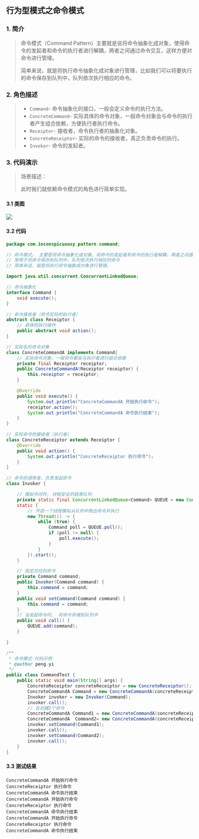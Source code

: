 ## 行为型模式之命令模式

### 1. 简介

> 命令模式（Command Pattern）主要就是说将命令抽象化成对象，使得命令的发起者和命令的执行者进行解耦，两者之间通过命令交互，这样方便对命令进行管理。
>
> 简单来说，就是将执行命令抽象化成对象进行管理，比如我们可以将要执行的命令保存到队列中，队列依次执行相应的命令。

### 2. 角色描述

> - `Command`- 命令抽象化的接口，一般会定义命令的执行方法。
> - `ConcreteCommand`- 实际具体的命令对象，一般命令对象会与命令的执行者产生组合依赖，方便执行者执行命令。
> - `Receiptor`- 接收者，命令执行者的抽象化对象。
> - `ConcreteReceiptor`- 实际的命令的接收者，真正负责命令的执行。
> - `Invokor`- 命令的发起者。

### 3. 代码演示

> 场景描述：
>
> 此时我们就依赖命令模式的角色进行简单实现。

#### 3.1 类图

![](https://raw.githubusercontent.com/inconspicuousy-start/image/master//20200925173136.png)

#### 3.2 代码

```java
package com.inconspicuousy.pattern.command;

// 命令模式。 主要是将命令抽象化成对象，将命令的发起者和命令的执行者解耦，两者之间通过命令对象进行交互，这样方便对命令进行管理。
// 常用于将命令保存到队列中，队列依次执行相应的命令
// 简单来说，就是将执行命令抽象成对象进行管理。

import java.util.concurrent.ConcurrentLinkedQueue;

// 命令抽象化
interface Command {
    void execute();
}

// 命令接收者（命令实际的执行者）
abstract class Receiptor {
    // 具体的执行操作
    public abstract void action();
}

// 实际名的命令对象
class ConcreteCommandA implements Command{
    // 实际命令对象，一般命令都会与执行者进行组合依赖
    private final Receiptor receiptor;
    public ConcreteCommandA(Receiptor receiptor) {
        this.receiptor = receiptor;
    }

    @Override
    public void execute() {
        System.out.println("ConcreteCommandA 开始执行命令");
        receiptor.action();
        System.out.println("ConcreteCommandA 命令执行结束");
    }
}

// 实际命令的接收者（执行者）
class ConcreteReceiptor extends Receiptor {
    @Override
    public void action() {
        System.out.println("ConcreteReceiptor 执行命令");
    }
}

// 命令的调用者，负责发起命令
class Invoker {

    // 模拟中间件, 线程安全的链表队列
    private static final ConcurrentLinkedQueue<Command> QUEUE = new ConcurrentLinkedQueue();
    static {
        // 开启一个线程模拟从队列中取出命令并执行
        new Thread(() -> {
            while (true) {
                Command poll = QUEUE.poll();
                if (poll != null) {
                    poll.execute();
                }
            }
        }).start();
    }

    // 指定对应的命令
    private Command command;
    public Invoker(Command command) {
        this.command = command;
    }
    public void setCommand(Command command) {
        this.command = command;
    }
    // 当发起命令时， 将命令存储到队列中
    public void call() {
        QUEUE.add(command);
    }

}

/**
 * 命令模式-代码示例
 * @author peng.yi
 */
public class CommandTest {
    public static void main(String[] args) {
        ConcreteReceiptor concreteReceiptor = new ConcreteReceiptor();
        ConcreteCommandA Command = new ConcreteCommandA(concreteReceiptor);
        Invoker invoker = new Invoker(Command);
        invoker.call();
        // 在创建2个命令
        ConcreteCommandA Command1 = new ConcreteCommandA(concreteReceiptor);
        ConcreteCommandA  Command2= new ConcreteCommandA(concreteReceiptor);
        invoker.setCommand(Command1);
        invoker.call();
        invoker.setCommand(Command2);
        invoker.call();
    }
}
```

#### 3.3 测试结果

```
ConcreteCommandA 开始执行命令
ConcreteReceiptor 执行命令
ConcreteCommandA 命令执行结束
ConcreteCommandA 开始执行命令
ConcreteReceiptor 执行命令
ConcreteCommandA 命令执行结束
ConcreteCommandA 开始执行命令
ConcreteReceiptor 执行命令
ConcreteCommandA 命令执行结束
```

